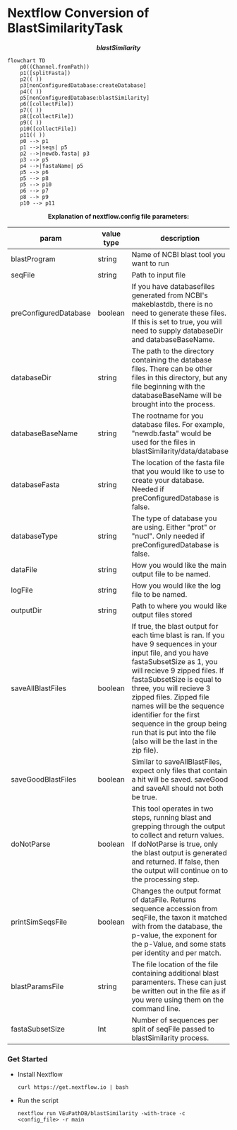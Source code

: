 # Nextflow Conversion of BlastSimilarityTask

***<p align=center>blastSimilarity</p>***  
```mermaid
flowchart TD
    p0((Channel.fromPath))
    p1([splitFasta])
    p2(( ))
    p3[nonConfiguredDatabase:createDatabase]
    p4(( ))
    p5[nonConfiguredDatabase:blastSimilarity]
    p6([collectFile])
    p7(( ))
    p8([collectFile])
    p9(( ))
    p10([collectFile])
    p11(( ))
    p0 --> p1
    p1 -->|seqs| p5
    p2 -->|newdb.fasta| p3
    p3 --> p5
    p4 -->|fastaName| p5
    p5 --> p6
    p5 --> p8
    p5 --> p10
    p6 --> p7
    p8 --> p9
    p10 --> p11
```

**<p align=center>Explanation of nextflow.config file parameters:</p>**

| param         | value type        | description  |
| ------------- | ------------- | ------------ |
| blastProgram  | string | Name of NCBI blast tool you want to run |
| seqFile  | string | Path to input file |
| preConfiguredDatabase  | boolean | If you have databasefiles generated from NCBI's makeblastdb, there is no need to generate these files. If this is set to true, you will need to supply databaseDir and databaseBaseName. |
| databaseDir | string | The path to the directory containing the database files. There can be other files in this directory, but any file beginning with the databaseBaseName will be brought into the process. |
| databaseBaseName | string | The rootname for you database files. For example, "newdb.fasta" would be used for the files in blastSimilarity/data/database |
| databaseFasta | string | The location of the fasta file that you would like to use to create your database. Needed if preConfiguredDatabase is false. |
| databaseType | string | The type of database you are using. Either "prot" or "nucl". Only needed if preConfiguredDatabase is false. |
| dataFile | string | How you would like the main output file to be named. |
| logFile | string | How you would like the log file to be named. |
| outputDir | string | Path to where you would like output files stored |
| saveAllBlastFiles | boolean | If true, the blast output for each time blast is ran. If you have 9 sequences in your input file, and you have fastaSubsetSize as 1, you will recieve 9 zipped files. If fastaSubsetSize is equal to three, you will recieve 3 zipped files. Zipped file names will be the sequence identifier for the first sequence in the group being run that is put into the file (also will be the last in the zip file). |
| saveGoodBlastFiles | boolean | Similar to saveAllBlastFiles, expect only files that contain a hit will be saved. saveGood and saveAll should not both be true. |
| doNotParse | boolean | This tool operates in two steps, running blast and grepping through the output to collect and return values. If doNotParse is true, only the blast output is generated and returned. If false, then the output will continue on to the processing step. |
| printSimSeqsFile | boolean | Changes the output format of dataFile. Returns sequence accession from seqFile, the taxon it matched with from the database, the p-value, the exponent for the p-Value, and some stats per identity and per match. | 
| blastParamsFile | string | The file location of the file containing additional blast paramenters. These can just be written out in the file as if you were using them on the command line. |
| fastaSubsetSize | Int | Number of sequences per split of seqFile passed to blastSimilarity process. |
 
### Get Started
  * Install Nextflow
    
    `curl https://get.nextflow.io | bash`
  
  * Run the script
    
    `nextflow run VEuPathDB/blastSimilarity -with-trace -c  <config_file> -r main`
